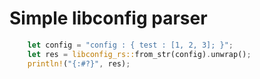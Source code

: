 # Simple libconfig parser

```rust
    let config = "config : { test : [1, 2, 3]; }";
    let res = libconfig_rs::from_str(config).unwrap();
    println!("{:#?}", res);
```